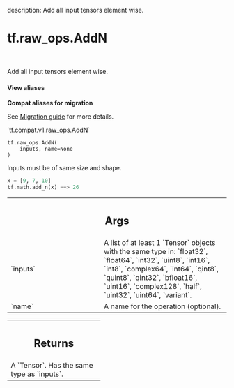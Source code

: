 description: Add all input tensors element wise.

<div itemscope itemtype="http://developers.google.com/ReferenceObject">
<meta itemprop="name" content="tf.raw_ops.AddN" />
<meta itemprop="path" content="Stable" />
</div>

# tf.raw_ops.AddN

<!-- Insert buttons and diff -->

<table class="tfo-notebook-buttons tfo-api nocontent" align="left">

</table>



Add all input tensors element wise.

<section class="expandable">
  <h4 class="showalways">View aliases</h4>
  <p>
<b>Compat aliases for migration</b>
<p>See
<a href="https://www.tensorflow.org/guide/migrate">Migration guide</a> for
more details.</p>
<p>`tf.compat.v1.raw_ops.AddN`</p>
</p>
</section>

<pre class="devsite-click-to-copy prettyprint lang-py tfo-signature-link">
<code>tf.raw_ops.AddN(
    inputs, name=None
)
</code></pre>



<!-- Placeholder for "Used in" -->

  Inputs must be of same size and shape.

  ```python
  x = [9, 7, 10]
  tf.math.add_n(x) ==> 26
  ```

<!-- Tabular view -->
 <table class="responsive fixed orange">
<colgroup><col width="214px"><col></colgroup>
<tr><th colspan="2"><h2 class="add-link">Args</h2></th></tr>

<tr>
<td>
`inputs`
</td>
<td>
A list of at least 1 `Tensor` objects with the same type in: `float32`, `float64`, `int32`, `uint8`, `int16`, `int8`, `complex64`, `int64`, `qint8`, `quint8`, `qint32`, `bfloat16`, `uint16`, `complex128`, `half`, `uint32`, `uint64`, `variant`.
</td>
</tr><tr>
<td>
`name`
</td>
<td>
A name for the operation (optional).
</td>
</tr>
</table>



<!-- Tabular view -->
 <table class="responsive fixed orange">
<colgroup><col width="214px"><col></colgroup>
<tr><th colspan="2"><h2 class="add-link">Returns</h2></th></tr>
<tr class="alt">
<td colspan="2">
A `Tensor`. Has the same type as `inputs`.
</td>
</tr>

</table>

